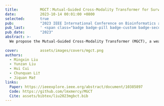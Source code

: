 ```yaml
---
title:          MGCT：Mutual-Guided Cross-Modality Transformer for Survival Outcome Prediction using Integrative Histopathology-Genomic Features
date:           2023-10-14 00:01:00 +0800
selected:       true
pub:            "2023 IEEE International Conference on Bioinformatics and Biomedicine (BIBM)"
pub_last:       ' <span class="badge badge-pill badge-custom badge-secondary">Conference</span>'
pub_date:       "2023"
abstract: >-
  We propose the Mutual-Guided Cross-Modality Transformer (MGCT), a weakly-supervised, attention-based multimodal learning framework that can combine histology features and genomic features to model the genotype-phenotype interactions within the tumor microenvironment. Extensive experimental results on five benchmark datasets consistently emphasize that MGCT outperforms the state-of-the-art (SOTA) methods.
  
cover:          assets/images/covers/mgct.png
authors:
  - Mingxin Liu
  - Yunzan Liu
  - Hui Cui
  - Chunquan Li†
  - Jiquan Ma†
links:
  Paper: https://ieeexplore.ieee.org/abstract/document/10385897
  Code: https://github.com/lmxmercy/MGCT
  Cite: assets/bibtex/liu2023mgbct.bib
---
```

